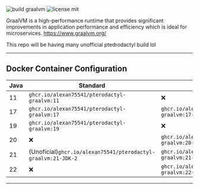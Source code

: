 
![build graalvm](https://github.com/RikoDEV/pterodactyl-graalvm/actions/workflows/docker-image.yml/badge.svg)
![license mit](https://img.shields.io/badge/license-MIT-green)

GraalVM is a high-performance runtime that provides significant improvements in application performance and efficiency which is ideal for microservices. https://www.graalvm.org/


This repo will be having many unofficial ptedrodactyl build lol

___

## Docker Container Configuration

| Java | Standard                               	| JDK                                        	| Enterprise                                	|
|------	|----------------------------------------	|--------------------------------------------	|-------------------------------------------	|
| 11    | `ghcr.io/alexan75541/pterodactyl-graalvm:11` 	| ❌                                          	| `ghcr.io/alexan75541/pterodactyl-graalvm:11-EE` 	|
| 17    | `ghcr.io/alexan75541/pterodactyl-graalvm:17` 	| `ghcr.io/alexan75541/pterodactyl-graalvm:17-JDK` 	| `ghcr.io/alexan75541/pterodactyl-graalvm:17-EE` 	|
| 19   	| `ghcr.io/alexan75541/pterodactyl-graalvm:19` 	| ❌                                          	| ❌                                         	|
| 20   	| ❌                                     	| `ghcr.io/alexan75541/pterodactyl-graalvm:20-JDK` 	| ❌                                         	|
| 21   	| (Unoficial)`ghcr.io/alexan75541/pterodactyl-graalvm:21-JDK-2`                                     	| `ghcr.io/alexan75541/pterodactyl-graalvm:21-JDK` 	| ❌                                         	|
| 22    | ❌                                     	| `ghcr.io/alexan75541/pterodactyl-graalvm:22-JDK` 	| ❌                                         	|

___
